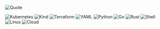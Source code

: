 ![Quote](https://github-readme-quotes-bay.vercel.app/quote?theme=dark)

![Kubernetes](https://img.shields.io/badge/Kubernetes-blue?logo=kubernetes&logoColor=white)
![Kind](https://img.shields.io/badge/Kind-orange?logo=kubernetes&logoColor=white)
![Terraform](https://img.shields.io/badge/Terraform-blueviolet?logo=terraform&logoColor=white)
![YAML](https://img.shields.io/badge/YAML-lightgrey?logo=yaml&logoColor=white)
![Python](https://img.shields.io/badge/Python-blue?logo=python&logoColor=white)
![Go](https://img.shields.io/badge/Go-cyan?logo=go&logoColor=white)
![Rust](https://img.shields.io/badge/Rust-brown?logo=rust&logoColor=orange)
![Shell](https://img.shields.io/badge/Shell-black?logo=gnu-bash&logoColor=white)
![Linux](https://img.shields.io/badge/Linux-OS-yellow?logo=linux&logoColor=white)
![Cloud](https://img.shields.io/badge/Cloud-Computing-lightblue?logo=cloud&logoColor=white)

<!--
**k8s-1/k8s-1** is a ✨ _special_ ✨ repository because its `README.md` (this file) appears on your GitHub profile.

Here are some ideas to get you started:

- 🔭 I’m currently working on ...
- 🌱 I’m currently learning ...
- 👯 I’m looking to collaborate on ...
- 🤔 I’m looking for help with ...
- 💬 Ask me about ...
- 📫 How to reach me: ...
- 😄 Pronouns: ...
- ⚡ Fun fact: ...
-->

